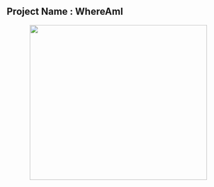 ## Project Name : WhereAmI

<p align="center">
  <img src="../media/video.gif" width="400" height="350" >
</p>
